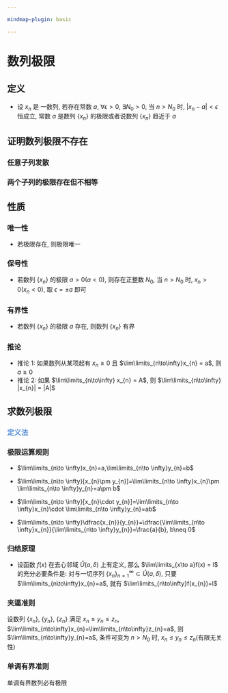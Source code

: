 ```yaml
---

mindmap-plugin: basic

---
```

# 数列极限

## 定义

- 设 $x_{n}$ 是 一数列, 若存在常数 $a$, $\forall \epsilon>0$, $\exists N_{0}>0$, 当 $n>N_{0}$ 时, $|x_{n}-a|<\epsilon$ 恒成立, 常数 $a$ 是数列 $\{x_{n}\}$ 的极限或者说数列 $\{x_{n}\}$ 趋近于 $a$

## 证明数列极限不存在

### 任意子列发散

### 两个子列的极限存在但不相等

## 性质

### 唯一性

- 若极限存在, 则极限唯一

### 保号性

- 若数列 $\{x_{n}\}$ 的极限 $a>0(a<0)$, 则存在正整数 $N_{0}$, 当 $n>N_{0}$ 时, $x_{n}>0(x_{n}<0)$, 取 $\epsilon = \pm a$ 即可

### 有界性

- 若数列 $\{x_{n}\}$ 的极限 $a$ 存在, 则数列 $\{x_{n}\}$ 有界
    
### 推论

- 推论 $1$: 如果数列从某项起有 $x_{n}\geq 0$ 且 $\lim\limits_{n\to\infty}x_{n} = a$, 则 $a\geq 0$
- 推论 $2$: 如果 $\lim\limits_{n\to\infty} x_{n} = A$, 则 $\lim\limits_{n\to\infty} |x_{n}| = |A|$

## 求数列极限
### <font color="#548dd4">定义法</font>


### 极限运算规则

- $\lim\limits_{n\to \infty}x_{n}=a,\lim\limits_{n\to \infty}y_{n}=b$

- $\lim\limits_{n\to \infty}[x_{n}\pm y_{n}]=\lim\limits_{n\to \infty}x_{n}\pm \lim\limits_{n\to \infty}y_{n}=a\pm b$

- $\lim\limits_{n\to \infty}[x_{n}\cdot y_{n}]=\lim\limits_{n\to \infty}x_{n}\cdot \lim\limits_{n\to \infty}y_{n}=ab$

- $\lim\limits_{n\to \infty}\dfrac{x_{n}}{y_{n}}=\dfrac{\lim\limits_{n\to \infty}x_{n}}{\lim\limits_{n\to \infty}y_{n}}=\frac{a}{b}, b\neq 0$


### 归结原理

- 设函数 $f(x)$ 在去心邻域 $\mathring{U}(a,\delta)$ 上有定义, 那么 $\lim\limits_{x\to a}f(x) = l$ 的充分必要条件是: 对与一切序列 $\{x_{n}\}_{n=1}^{\infty}\subset \mathring{U}(a,\delta)$, 只要 $\lim\limits_{n\to\infty}x_{n}=a$, 就有 $\lim\limits_{n\to\infty}f(x_{n})=l$

### 夹逼准则

设数列 $\{x_{n}\}$, $\{y_{n}\}$, $\{z_{n}\}$ 满足 $x_{n}\leq y_{n}\leq z_{n}$, $\lim\limits_{n\to\infty}x_{n}=\lim\limits_{n\to\infty}z_{n}=a$, 则 $\lim\limits_{n\to\infty}y_{n}=a$, 条件可变为 $n>N_{0}$ 时, $x_{n}\leq y_{n}\leq z_{n}$(有限无关性)


### 单调有界准则

单调有界数列必有极限

